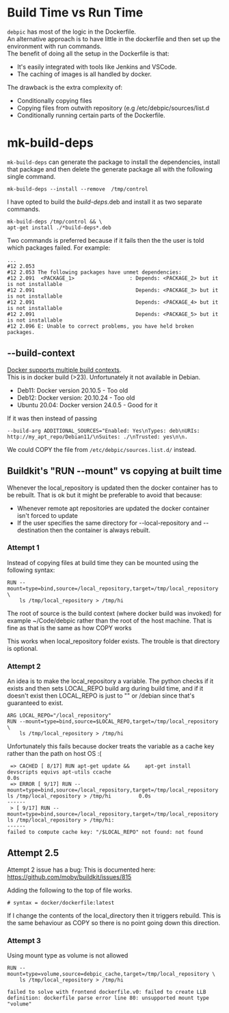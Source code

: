 # Build Time vs Run Time

`debpic` has most of the logic in the Dockerfile.   
An alternative approach is to have little in the dockerfile and then set up the environment with run commands.  
The benefit of doing all the setup in the Dockerfile is that:
* It's easily integrated with tools like Jenkins and VSCode.
* The caching of images is all handled by docker.  

The drawback is the extra complexity of:  
* Conditionally copying files
* Copying files from outwith repository (e.g /etc/debpic/sources/list.d
* Conditionally running certain parts of the Dockerfile.


# mk-build-deps

`mk-build-deps` can generate the package to install the dependencies, install that package and then delete the generate package all with the following single command.
``````
mk-build-deps --install --remove  /tmp/control
``````

I have opted to build the *build-deps*.deb and install it as two separate commands. 
```
mk-build-deps /tmp/control && \
apt-get install ./*build-deps*.deb
```

Two commands is preferred because if it fails then the the user is told which packages failed. For example:
```
...
#12 2.053 
#12 2.053 The following packages have unmet dependencies:
#12 2.091  <PACKAGE_1>                  : Depends: <PACKAGE_2> but it is not installable
#12 2.091                                 Depends: <PACKAGE_3> but it is not installable
#12 2.091                                 Depends: <PACKAGE_4> but it is not installable
#12 2.091                                 Depends: <PACKAGE_5> but it is not installable
#12 2.096 E: Unable to correct problems, you have held broken packages.
```

## --build-context
[Docker supports multiple build contexts](https://www.docker.com/blog/dockerfiles-now-support-multiple-build-contexts/).  
This is in docker build (>23). Unfortunately it not available in Debian.
* Deb11: Docker version 20.10.5       -  Too old
* Deb12: Docker version: 20.10.24   -  Too old
* Ubuntu 20.04: Docker version 24.0.5  - Good for it

If it was then instead of passing 
```
--build-arg ADDITIONAL_SOURCES="Enabled: Yes\nTypes: deb\nURIs: http://my_apt_repo/Debian11/\nSuites: ./\nTrusted: yes\n\n.
```
We could COPY the file from `/etc/debpic/sources.list.d/` instead.

## Buildkit's "RUN --mount" vs copying at built time

Whenever the local_repository is updated then the docker container has to be rebuilt. That is ok but it might be preferable to avoid that because:
* Whenever remote apt repositories are updated the docker container isn't forced to update
* If the user specifies the same directory for --local-repository and --destination then the container is always rebuilt.

### Attempt 1
Instead of copying files at build time they can be mounted using the following syntax:
```
RUN --mount=type=bind,source=/local_repository,target=/tmp/local_repository \
    ls /tmp/local_repository > /tmp/hi
```

The root of source is the build context (where docker build was invoked) for example ~/Code/debpic rather than the root of the host machine. That is fine as that is the same as how COPY works

This works when local_repository folder exists. The trouble is that directory is optional.

### Attempt 2
An idea is to make the local_repository a variable. The python checks if it exists and then sets LOCAL_REPO build arg during build time, and if it doesn't exist then LOCAL_REPO is just to "" or /debian since that's guaranteed to exist.

```
ARG LOCAL_REPO="/local_repository"
RUN --mount=type=bind,source=$LOCAL_REPO,target=/tmp/local_repository \
    ls /tmp/local_repository > /tmp/hi
```

Unfortunately this fails because docker treats the variable as a cache key rather than the path on host OS :(
```
 => CACHED [ 8/17] RUN apt-get update &&     apt-get install devscripts equivs apt-utils ccache                                              0.0s
 => ERROR [ 9/17] RUN --mount=type=bind,source=/local_repository,target=/tmp/local_repository     ls /tmp/local_repository > /tmp/hi         0.0s
------
 > [ 9/17] RUN --mount=type=bind,source=/local_repository,target=/tmp/local_repository     ls /tmp/local_repository > /tmp/hi:
------
failed to compute cache key: "/$LOCAL_REPO" not found: not found
```

## Attempt 2.5
Attempt 2 issue has a bug: This is documented here: https://github.com/moby/buildkit/issues/815

Adding the following to the top of file works.
```
# syntax = docker/dockerfile:latest
```

If I change the contents of the local_directory then it triggers rebuild. This is the same behaviour as COPY so there is no point going down this direction.


### Attempt 3

Using mount type as volume is not allowed
```
RUN --mount=type=volume,source=debpic_cache,target=/tmp/local_repository \
    ls /tmp/local_repository > /tmp/hi
```
```
failed to solve with frontend dockerfile.v0: failed to create LLB definition: dockerfile parse error line 80: unsupported mount type "volume"
```

